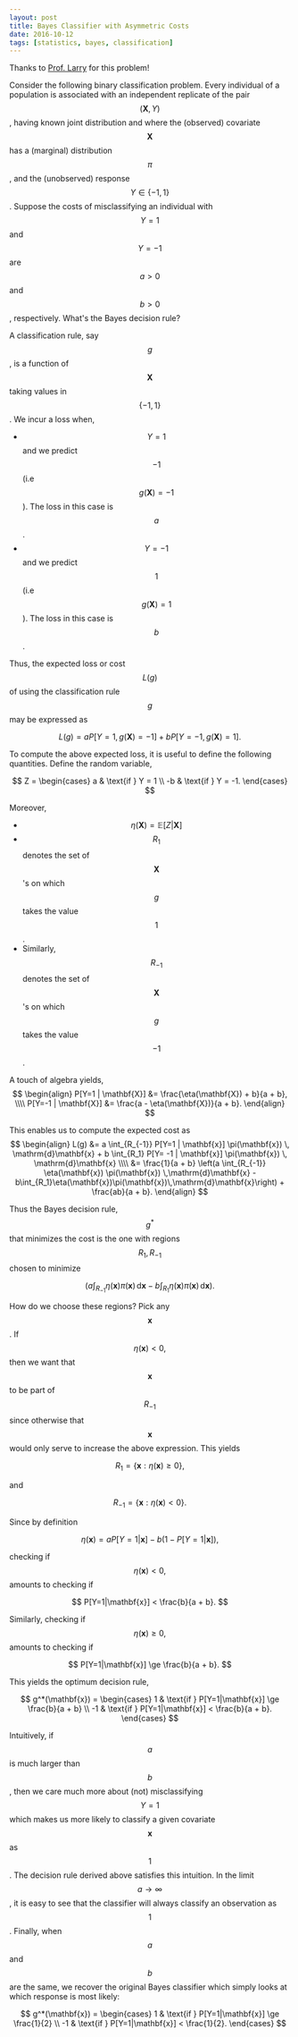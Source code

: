```yaml
---
layout: post
title: Bayes Classifier with Asymmetric Costs
date: 2016-10-12
tags: [statistics, bayes, classification]
---
```


Thanks to [Prof. Larry](http://www-bcf.usc.edu/~larry/) for this problem!

Consider the following binary classification problem. Every individual
of a population is associated with an independent replicate of the pair
$$ (\mathbf{X}, Y) $$, having known joint distribution and where the
(observed) covariate $$\mathbf{X}$$ has a (marginal) distribution
$$\pi$$, and the (unobserved) response $$Y \in \{-1, 1\} $$. Suppose
the costs of misclassifying an individual with $$Y = 1$$ and $$Y =
-1$$ are $$a > 0$$ and $$b > 0$$, respectively. What's the Bayes
decision rule?

<!--more-->

A classification rule, say $$g$$, is a function of $$\mathbf{X}$$
taking values in $$\{-1, 1\}$$. We incur a loss when,

* $$Y=1$$ and we predict $$-1$$ (i.e $$g(\mathbf{X}) = -1$$).
  The loss in this case is $$a$$.
* $$Y=-1$$ and we predict $$1$$ (i.e $$g(\mathbf{X}) = 1$$).
  The loss in this case is $$b$$.

Thus, the expected loss or cost $$L(g)$$ of using the classification
rule $$g$$ may be expressed as

$$
    L(g) = aP[Y=1, g(\mathbf{X}) = -1] + bP[Y=-1, g(\mathbf{X}) = 1].
$$

To compute the above expected loss, it is useful to define the following
quantities. Define the random variable,

$$
Z =
\begin{cases}
    a & \text{if } Y = 1 \\
    -b & \text{if } Y = -1.
\end{cases}
$$

Moreover,

* $$\eta(\mathbf{X}) = \mathbb{E}[Z | \mathbf{X}]$$
* $$R_1$$ denotes the set of $$\mathbf{X}$$'s on which $$g$$ takes
  the value $$1$$.
* Similarly, $$R_{-1}$$ denotes the set of $$\mathbf{X}$$'s on which $$g$$ takes
  the value $$-1$$.

A touch of algebra yields,
$$ \begin{align}
P[Y=1 | \mathbf{X}] &= \frac{\eta(\mathbf{X}) + b}{a + b}, \\\\
P[Y=-1 | \mathbf{X}] &= \frac{a - \eta(\mathbf{X})}{a + b}.
\end{align} $$

This enables us to compute the expected cost as
$$ \begin{align}
L(g) &= a \int_{R_{-1}} P[Y=1 | \mathbf{x}] \pi(\mathbf{x}) \,
    \mathrm{d}\mathbf{x} + b \int_{R_1} P[Y= -1 | \mathbf{x}]
    \pi(\mathbf{x}) \, \mathrm{d}\mathbf{x} \\\\
    &= \frac{1}{a + b}
    \left(a \int_{R_{-1}} \eta(\mathbf{x}) \pi(\mathbf{x}) \,\mathrm{d}\mathbf{x} -
    b\int_{R_1}\eta(\mathbf{x})\pi(\mathbf{x})\,\mathrm{d}\mathbf{x}\right)
    + \frac{ab}{a + b}.
\end{align} $$

Thus the Bayes decision rule, $$g^*$$ that minimizes the cost is the
one with regions $$R_1, R_{-1}$$ chosen to minimize

$$
    \left(a \int_{R_{-1}} \eta(\mathbf{x}) \pi(\mathbf{x}) \,\mathrm{d}\mathbf{x} -
    b\int_{R_1}\eta(\mathbf{x})\pi(\mathbf{x})\,\mathrm{d}\mathbf{x}\right).
$$

How do we choose these regions? Pick any $$\mathbf{x}$$. If
$$\eta(\mathbf{x}) < 0,$$ then we want that $$\mathbf{x}$$ to be
part of $$R_{-1}$$ since otherwise that $$\mathbf{x}$$ would only
serve to increase the above expression. This yields

$$
R_1 = \{ \mathbf{x} : \eta(\mathbf{x}) \ge 0 \},
$$

and

$$
R_{-1} = \{ \mathbf{x} : \eta(\mathbf{x}) < 0 \}.
$$

Since by definition

$$
\eta(\mathbf{x}) = a P[Y=1|\mathbf{x}] - b\left(1 - P[Y=1|\mathbf{x}]\right),
$$

checking if $$\eta(\mathbf{x}) < 0,$$ amounts to checking if

$$
P[Y=1|\mathbf{x}] < \frac{b}{a + b}.
$$

Similarly, checking if $$\eta(\mathbf{x}) \ge 0,$$ amounts to checking if

$$
P[Y=1|\mathbf{x}] \ge \frac{b}{a + b}.
$$

This yields the optimum decision rule,

$$
g^*(\mathbf{x}) =
\begin{cases}
    1 & \text{if } P[Y=1|\mathbf{x}] \ge \frac{b}{a + b} \\
   -1 & \text{if } P[Y=1|\mathbf{x}] < \frac{b}{a + b}.
\end{cases}
$$

Intuitively, if $$a$$ is much larger than $$b$$, then we care much
more about (not) misclassifying $$Y = 1$$ which makes us more likely
to classify a given covariate $$\mathbf{x}$$ as $$1$$. The decision
rule derived above satisfies this intuition. In the limit $$a \to
\infty$$, it is easy to see that the classifier will always classify an
observation as $$1$$. Finally, when $$a$$ and $$b$$ are the same,
we recover the original Bayes classifier which simply looks at which
response is most likely:

$$
g^*(\mathbf{x}) =
\begin{cases}
    1 & \text{if } P[Y=1|\mathbf{x}] \ge \frac{1}{2} \\
   -1 & \text{if } P[Y=1|\mathbf{x}] <   \frac{1}{2}.
\end{cases}
$$
